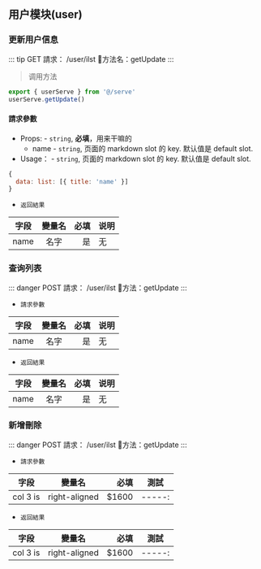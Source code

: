 <!--
 * @Descripttion:
 * @Author: xiaozm
 * @Date: 2019-12-27 15:24:57
 * @LastEditors  : xiaozm
 * @LastEditTime : 2019-12-30 15:54:45
 -->

## 用户模块(user)

### 更新用户信息

::: tip GET 請求： /user/ilst
:rainbow:方法名：getUpdate
:::

> 调用方法

```js
export { userServe } from '@/serve'
userServe.getUpdate()
```

#### 請求參數

- Props: - `string`, **必填**，用来干嘛的
  - name - `string`, 页面的 markdown slot 的 key. 默认值是 default slot.
- Usage： - `string`, 页面的 markdown slot 的 key. 默认值是 default slot.

```js
{
  data: list: [{ title: 'name' }]
}
```

- `返回結果`

| 字段 | 變量名 | 必填 | 说明 |
| ---- | :----: | ---: | ---- |
| name |  名字  |   是 | 无   |

### 查询列表

::: danger POST 請求： /user/ilst
:rainbow:方法：getUpdate
:::

- `請求參數`

| 字段 | 變量名 | 必填 | 说明 |
| ---- | :----: | ---: | ---- |
| name |  名字  |   是 | 无   |

- `返回結果`

| 字段 | 變量名 | 必填 | 说明 |
| ---- | :----: | ---: | ---- |
| name |  名字  |   是 | 无   |

### 新增刪除

::: danger POST 請求： /user/ilst
:rainbow:方法：getUpdate
:::

- `請求參數`

| 字段     |    變量名     |   必填 | 測試   |
| -------- | :-----------: | -----: | ------ |
| col 3 is | right-aligned | \$1600 | -----: |

- `返回結果`

| 字段     |    變量名     |   必填 | 測試   |
| -------- | :-----------: | -----: | ------ |
| col 3 is | right-aligned | \$1600 | -----: |
